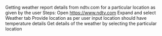 Getting weather report details from ndtv.com for a particular location as given by the user
Steps:
Open https://www.ndtv.com
Expand and select Weather tab
Provide location as per user input
location should have temperature details
Get details of the weather by selecting the particular location